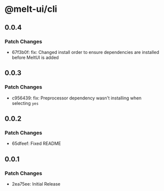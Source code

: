 # @melt-ui/cli

## 0.0.4

### Patch Changes

- 67f3b0f: fix: Changed install order to ensure dependencies are installed before MeltUI is added

## 0.0.3

### Patch Changes

- c956439: fix: Preprocessor dependency wasn't installing when selecting `yes`

## 0.0.2

### Patch Changes

- 65dfeef: Fixed README

## 0.0.1

### Patch Changes

- 2ea75ee: Initial Release
